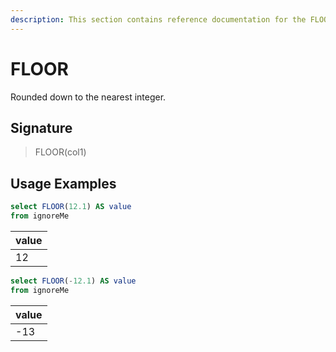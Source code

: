```yaml
---
description: This section contains reference documentation for the FLOOR function.
---
```


# FLOOR

Rounded down to the nearest integer.

## Signature

> FLOOR(col1)

## Usage Examples

```sql
select FLOOR(12.1) AS value
from ignoreMe
```

| value |
| ----- |
| 12    |

```sql
select FLOOR(-12.1) AS value
from ignoreMe
```

| value |
| ----- |
| -13   |
